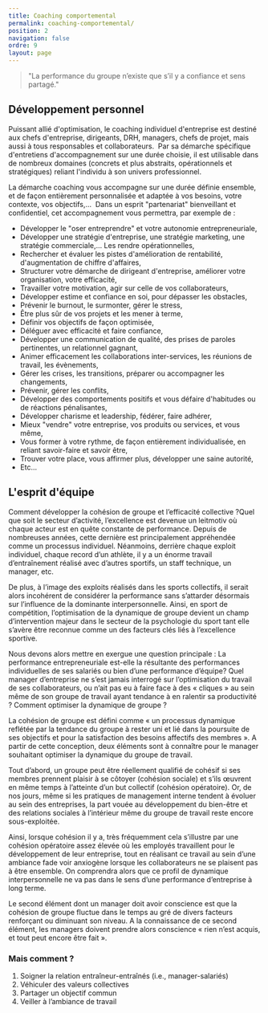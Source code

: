 ```yaml
---
title: Coaching comportemental
permalink: coaching-comportemental/
position: 2
navigation: false
ordre: 9
layout: page
---
```


> "La performance du groupe n’existe que s’il y a confiance et sens partagé."

## Développement personnel

Puissant allié d'optimisation, le coaching individuel d'entreprise est destiné aux chefs d'entreprise, dirigeants, DRH, managers, chefs de projet, mais aussi à tous responsables et collaborateurs.
​
Par sa démarche spécifique d'entretiens d'accompagnement sur une durée choisie, il est utilisable dans de nombreux domaines (concrets et plus abstraits, opérationnels et stratégiques) reliant l'individu à son univers professionnel.

La démarche coaching vous accompagne sur une durée définie ensemble, et de façon entièrement personnalisée et adaptée à vos besoins, votre contexte, vos objectifs,…
​
Dans un esprit "partenariat" bienveillant et confidentiel, cet accompagnement vous permettra, par exemple de :

 - Développer le "oser entreprendre" et votre autonomie entrepreneuriale,
 - Développer une stratégie d'entreprise, une stratégie marketing, une stratégie commerciale,… Les rendre opérationnelles,
 - Rechercher et évaluer les pistes d'amélioration de rentabilité, d'augmentation de chiffre d'affaires,
 - Structurer votre démarche de dirigeant d'entreprise, améliorer votre organisation, votre efficacité,
 - Travailler votre motivation, agir sur celle de vos collaborateurs,
 - Développer estime et confiance en soi, pour dépasser les obstacles,
 - Prévenir le burnout, le surmonter, gérer le stress,
 - Être plus sûr de vos projets et les mener à terme,
 - Définir vos objectifs de façon optimisée,
 - Déléguer avec efficacité et faire confiance,
 - Développer une communication de qualité, des prises de paroles pertinentes, un relationnel gagnant,
 - Animer efficacement les collaborations inter-services, les réunions de travail, les évènements,
 - Gérer les crises, les transitions, préparer ou accompagner les changements,
 - Prévenir, gérer les conflits,
 - Développer des comportements positifs et vous défaire d'habitudes ou de réactions pénalisantes,
 - Développer charisme et leadership, fédérer, faire adhérer,
 - Mieux "vendre" votre entreprise, vos produits ou services, et vous même,
 - Vous former à votre rythme, de façon entièrement individualisée, en reliant savoir-faire et savoir être,
 - Trouver votre place, vous affirmer plus, développer une saine autorité,
 - Etc…

## L'esprit d'équipe

Comment développer la cohésion de groupe et l’efficacité collective ?
​
Quel que soit le secteur d’activité, l’excellence est devenue un leitmotiv où chaque acteur est en quête constante de performance. Depuis de nombreuses années, cette dernière est principalement appréhendée comme un processus individuel. Néanmoins, derrière chaque exploit individuel, chaque record d’un athlète, il y a un énorme travail d’entraînement réalisé avec d’autres sportifs, un staff technique, un manager, etc. 

De plus, à l’image des exploits réalisés dans les sports collectifs, il serait alors incohérent de considérer la performance sans s’attarder désormais sur l’influence de la dominante interpersonnelle. Ainsi, en sport de compétition, l’optimisation de la dynamique de groupe devient un champ d’intervention majeur dans le secteur de la psychologie du sport tant elle s’avère être reconnue comme un des facteurs clés liés à l’excellence sportive.
 
Nous devons alors mettre en exergue une question principale : La performance entrepreneuriale est-elle la résultante des performances individuelles de ses salariés ou bien d’une performance d’équipe? Quel manager d’entreprise ne s’est jamais interrogé sur l’optimisation du travail de ses collaborateurs, ou n’ait pas eu à faire face à des « cliques » au sein même de son groupe de travail ayant tendance à en ralentir sa productivité ? 
Comment optimiser la dynamique de groupe ?
 
La cohésion de groupe est défini comme « un processus dynamique reflétée par la tendance du groupe à rester uni et lié dans la poursuite de ses objectifs et pour la satisfaction des besoins affectifs des membres ». 
A partir de cette conception, deux éléments sont à connaître pour le manager souhaitant optimiser la dynamique du groupe de travail.

Tout d’abord, un groupe peut être réellement qualifié de cohésif si ses membres prennent plaisir à se côtoyer (cohésion sociale) et s’ils œuvrent en même temps à l’atteinte d’un but collectif (cohésion opératoire). Or, de nos jours, même si les pratiques de management interne tendent à évoluer au sein des entreprises, la part vouée au développement du bien-être et des relations sociales à l’intérieur même du groupe de travail reste encore sous-exploitée. 

Ainsi, lorsque cohésion il y a, très fréquemment cela s’illustre par une cohésion opératoire assez élevée où les employés travaillent pour le développement de leur entreprise, tout en réalisant ce travail au sein d’une ambiance fade voir anxiogène lorsque les collaborateurs ne se plaisent pas à être ensemble. On comprendra alors que ce profil de dynamique interpersonnelle ne va pas dans le sens d’une performance d’entreprise à long terme.
 
 
Le second élément dont un manager doit avoir conscience est que la cohésion de groupe fluctue dans le temps au gré de divers facteurs renforçant ou diminuant son niveau. A la connaissance de ce second élément, les managers doivent prendre alors conscience « rien n’est acquis, et tout peut encore être fait ». 

### Mais comment ? ###
 
 1. Soigner la relation entraîneur-entraînés (i.e., manager-salariés)
 2. Véhiculer des valeurs collectives
 3. Partager un objectif commun
 4. Veiller à l’ambiance de travail


